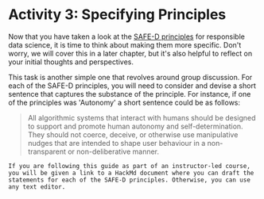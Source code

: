 # Activity 3: Specifying Principles

Now that you have taken a look at the [SAFE-D principles](responsible_ds.md) for responsible data science, it is time to think about making them more specific.
Don't worry, we will cover this in a later chapter, but it's also helpful to reflect on your initial thoughts and perspectives.

This task is another simple one that revolves around group discussion.
For each of the SAFE-D principles, you will need to consider and devise a short sentence that captures the substance of the principle.
For instance, if one of the principles was 'Autonomy' a short sentence could be as follows:

> All algorithmic systems that interact with humans should be designed to support and promote human autonomy and self-determination. They should not coerce, deceive, or otherwise use manipulative nudges that are intended to shape user behaviour in a non-transparent or non-deliberative manner.

```{admonition} Summary
If you are following this guide as part of an instructor-led course, you will be given a link to a HackMd document where you can draft the statements for each of the SAFE-D principles. Otherwise, you can use any text editor.
```
